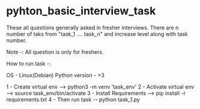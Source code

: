 # pyhton_basic_interview_task

These all questions generally asked in fresher interviews. There are n number of taks from "task_1 .... task_n" and increase level along with task number.

Note -: All question is only for freshers.

How to run task -:

OS - Linux(Debian)
Python version - >3

1 - Create virtual env --> python3 -m venv 'task_env'
2 - Activate virtual env --> source task_env/bin/activate
3 - Install Requirements --> pip install -r requirements.txt
4 - Then run task -- python task_1.py

